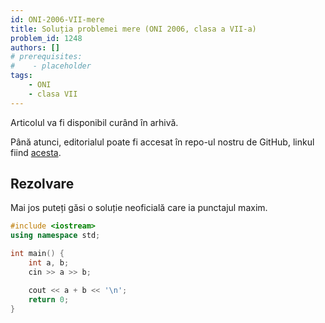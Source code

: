 ```yaml
---
id: ONI-2006-VII-mere
title: Soluția problemei mere (ONI 2006, clasa a VII-a)
problem_id: 1248
authors: []
# prerequisites:
#    - placeholder
tags:
    - ONI
    - clasa VII
---
```


Articolul va fi disponibil curând în arhivă.

Până atunci, editorialul poate fi accesat în repo-ul nostru de GitHub, linkul fiind [acesta](https://github.com/roalgo-discord/Romanian-Olympiad-Solutions/blob/main/ONI%20(national%20olympiad)/2006/07/mere.pdf).

## Rezolvare

Mai jos puteți găsi o soluție neoficială care ia punctajul maxim.

```cpp
#include <iostream>
using namespace std;

int main() {
    int a, b;
    cin >> a >> b;

    cout << a + b << '\n';
    return 0;
}
```
